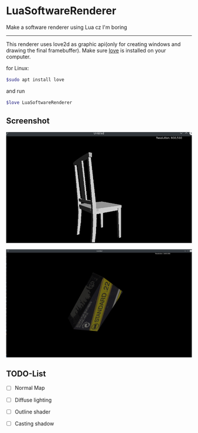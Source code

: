 # LuaSoftwareRenderer
Make a software renderer using Lua cz I'm boring

---

This renderer uses love2d as graphic api(only for creating windows and drawing the final framebuffer). Make sure [love](https://love2d.org/wiki/Main_Page) is installed on your computer.

for Linux:

``` bash
$sudo apt install love
```

and run

```bash	
$love LuaSoftwareRenderer
```

## Screenshot



![](Screenshot/LuaSR_2.png)

![](Screenshot/LuaSR_3.png)



## TODO-List

- [ ] Normal Map
- [ ] Diffuse lighting
- [ ] Outline shader
- [ ] Casting shadow

